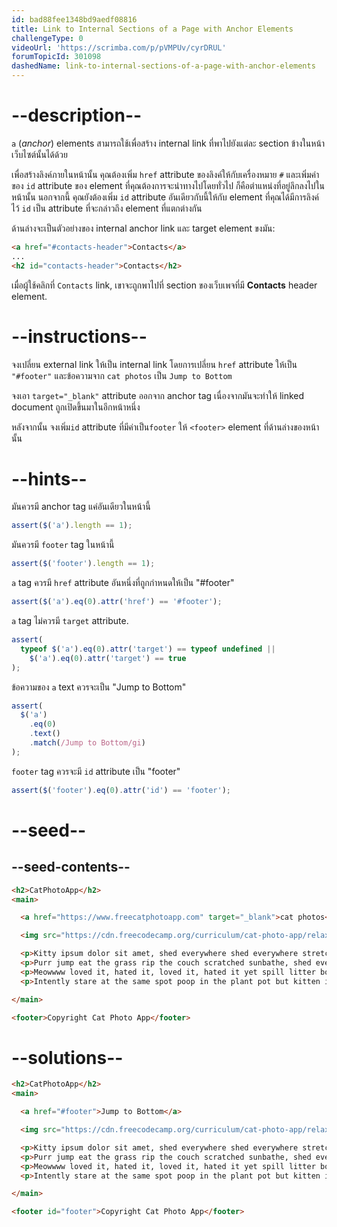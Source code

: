 ```yaml
---
id: bad88fee1348bd9aedf08816
title: Link to Internal Sections of a Page with Anchor Elements
challengeType: 0
videoUrl: 'https://scrimba.com/p/pVMPUv/cyrDRUL'
forumTopicId: 301098
dashedName: link-to-internal-sections-of-a-page-with-anchor-elements
---
```


# --description--

`a` (*anchor*) elements สามารถใช้เพื่อสร้าง internal link ที่พาไปยังแต่ละ section ข้างในหน้าเว็บไซต์นั้นได้ด้วย

เพื่อสร้างลิงค์ภายในหน้านั้น คุณต้องเพิ่ม `href` attribute ของลิงค์ให้กับเครื่องหมาย `#` และเพิ่มค่าของ `id` attribute ของ element ที่คุณต้องการจะนำทางไปโดยทั่วไป ก็คือตำแหน่งที่อยู่ลึกลงไปในหน้านั้น
นอกจากนี้ คุณยังต้องเพิ่ม `id` attribute อันเดียวกับนี้ให้กับ element ที่คุณได้มีการลิงค์ไว้
`id` เป็น attribute ที่จะกล่าวถึง element ที่แตกต่างกัน

ด้านล่างจะเป็นตัวอย่างของ internal anchor link และ target element ขงมัน:

```html
<a href="#contacts-header">Contacts</a>
...
<h2 id="contacts-header">Contacts</h2>
```

เมื่อผู้ใช้คลิกที่ `Contacts` link, เขาจะถูกพาไปที่ section ของเว็บเพจที่มี **Contacts** header element.

# --instructions--

จงเปลี่ยน external link ให้เป็น internal link โดยการเปลี่ยน `href` attribute ให้เป็น `"#footer"` และข้อความจาก `cat photos` เป็น `Jump to Bottom`

จงเอา `target="_blank"` attribute ออกจาก anchor tag เนื่องจากมันจะทำให้ linked document ถูกเปิดขึ้นมาในอีกหน้าหนึ่ง

หลังจากนั้น จงเพิ่ม`id` attribute ที่มีค่าเป็น`footer` ให้ `<footer>` element ที่ด้านล่างของหน้านั้น

# --hints--

มันควรมี anchor tag แค่อันเดียวในหน้านี้

```js
assert($('a').length == 1);
```

มันควรมี `footer` tag ในหน้านี้

```js
assert($('footer').length == 1);
```

`a` tag ควรมี `href` attribute อันหนึ่งที่ถูกกำหนดให้เป็น "#footer"

```js
assert($('a').eq(0).attr('href') == '#footer');
```

`a` tag ไม่ควรมี `target` attribute.

```js
assert(
  typeof $('a').eq(0).attr('target') == typeof undefined ||
    $('a').eq(0).attr('target') == true
);
```

ข้อความของ `a` text ควรจะเป็น "Jump to Bottom"

```js
assert(
  $('a')
    .eq(0)
    .text()
    .match(/Jump to Bottom/gi)
);
```

`footer` tag ควรจะมี `id` attribute เป็น "footer"

```js
assert($('footer').eq(0).attr('id') == 'footer');
```

# --seed--

## --seed-contents--

```html
<h2>CatPhotoApp</h2>
<main>

  <a href="https://www.freecatphotoapp.com" target="_blank">cat photos</a>

  <img src="https://cdn.freecodecamp.org/curriculum/cat-photo-app/relaxing-cat.jpg" alt="A cute orange cat lying on its back.">

  <p>Kitty ipsum dolor sit amet, shed everywhere shed everywhere stretching attack your ankles chase the red dot, hairball run catnip eat the grass sniff. Purr jump eat the grass rip the couch scratched sunbathe, shed everywhere rip the couch sleep in the sink fluffy fur catnip scratched. Kitty ipsum dolor sit amet, shed everywhere shed everywhere stretching attack your ankles chase the red dot, hairball run catnip eat the grass sniff.</p>
  <p>Purr jump eat the grass rip the couch scratched sunbathe, shed everywhere rip the couch sleep in the sink fluffy fur catnip scratched. Kitty ipsum dolor sit amet, shed everywhere shed everywhere stretching attack your ankles chase the red dot, hairball run catnip eat the grass sniff. Purr jump eat the grass rip the couch scratched sunbathe, shed everywhere rip the couch sleep in the sink fluffy fur catnip scratched.</p>
  <p>Meowwww loved it, hated it, loved it, hated it yet spill litter box, scratch at owner, destroy all furniture, especially couch or lay on arms while you're using the keyboard. Missing until dinner time toy mouse squeak roll over. With tail in the air lounge in doorway. Man running from cops stops to pet cats, goes to jail.</p>
  <p>Intently stare at the same spot poop in the plant pot but kitten is playing with dead mouse. Get video posted to internet for chasing red dot leave fur on owners clothes meow to be let out and mesmerizing birds leave fur on owners clothes or favor packaging over toy so purr for no reason. Meow to be let out play time intently sniff hand run outside as soon as door open yet destroy couch.</p>

</main>

<footer>Copyright Cat Photo App</footer>
```

# --solutions--

```html
<h2>CatPhotoApp</h2>
<main>

  <a href="#footer">Jump to Bottom</a>

  <img src="https://cdn.freecodecamp.org/curriculum/cat-photo-app/relaxing-cat.jpg" alt="A cute orange cat lying on its back.">

  <p>Kitty ipsum dolor sit amet, shed everywhere shed everywhere stretching attack your ankles chase the red dot, hairball run catnip eat the grass sniff. Purr jump eat the grass rip the couch scratched sunbathe, shed everywhere rip the couch sleep in the sink fluffy fur catnip scratched. Kitty ipsum dolor sit amet, shed everywhere shed everywhere stretching attack your ankles chase the red dot, hairball run catnip eat the grass sniff.</p>
  <p>Purr jump eat the grass rip the couch scratched sunbathe, shed everywhere rip the couch sleep in the sink fluffy fur catnip scratched. Kitty ipsum dolor sit amet, shed everywhere shed everywhere stretching attack your ankles chase the red dot, hairball run catnip eat the grass sniff. Purr jump eat the grass rip the couch scratched sunbathe, shed everywhere rip the couch sleep in the sink fluffy fur catnip scratched.</p>
  <p>Meowwww loved it, hated it, loved it, hated it yet spill litter box, scratch at owner, destroy all furniture, especially couch or lay on arms while you're using the keyboard. Missing until dinner time toy mouse squeak roll over. With tail in the air lounge in doorway. Man running from cops stops to pet cats, goes to jail.</p>
  <p>Intently stare at the same spot poop in the plant pot but kitten is playing with dead mouse. Get video posted to internet for chasing red dot leave fur on owners clothes meow to be let out and mesmerizing birds leave fur on owners clothes or favor packaging over toy so purr for no reason. Meow to be let out play time intently sniff hand run outside as soon as door open yet destroy couch.</p>

</main>

<footer id="footer">Copyright Cat Photo App</footer>
```
